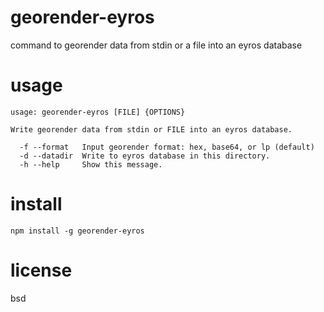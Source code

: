 # georender-eyros

command to georender data from stdin or a file into an eyros database

# usage

```
usage: georender-eyros [FILE] {OPTIONS}

Write georender data from stdin or FILE into an eyros database.

  -f --format   Input georender format: hex, base64, or lp (default)
  -d --datadir  Write to eyros database in this directory.
  -h --help     Show this message.

```

# install

```
npm install -g georender-eyros
```

# license

bsd

